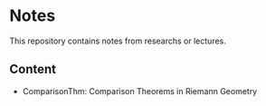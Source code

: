 # Notes

This repository contains notes from researchs or lectures.

## Content

- ComparisonThm: Comparison Theorems in Riemann Geometry
